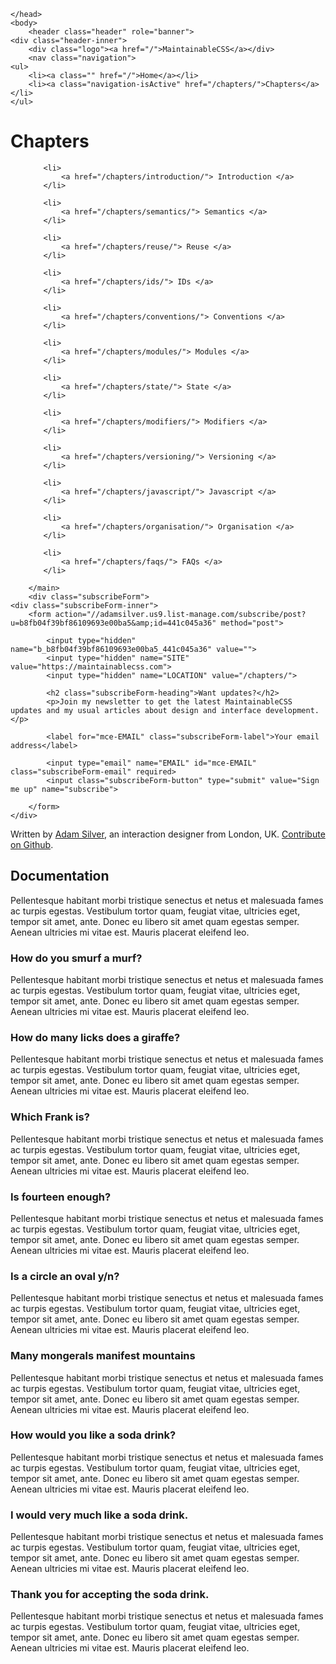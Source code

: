 </script>


	</head>
	<body>
		<header class="header" role="banner">
	<div class="header-inner">
		<div class="logo"><a href="/">MaintainableCSS</a></div>
		<nav class="navigation">
	<ul>
		<li><a class="" href="/">Home</a></li>
		<li><a class="navigation-isActive" href="/chapters/">Chapters</a></li>
	</ul>
</nav>
	</div>
</header>
		<main>
           	<h1 id="chapters">Chapters</h1>

<ol>
	
		<li>
			<a href="/chapters/introduction/"> Introduction </a>
		</li>
	
		<li>
			<a href="/chapters/semantics/"> Semantics </a>
		</li>
	
		<li>
			<a href="/chapters/reuse/"> Reuse </a>
		</li>
	
		<li>
			<a href="/chapters/ids/"> IDs </a>
		</li>
	
		<li>
			<a href="/chapters/conventions/"> Conventions </a>
		</li>
	
		<li>
			<a href="/chapters/modules/"> Modules </a>
		</li>
	
		<li>
			<a href="/chapters/state/"> State </a>
		</li>
	
		<li>
			<a href="/chapters/modifiers/"> Modifiers </a>
		</li>
	
		<li>
			<a href="/chapters/versioning/"> Versioning </a>
		</li>
	
		<li>
			<a href="/chapters/javascript/"> Javascript </a>
		</li>
	
		<li>
			<a href="/chapters/organisation/"> Organisation </a>
		</li>
	
		<li>
			<a href="/chapters/faqs/"> FAQs </a>
		</li>
	
</ol>

        </main>
        <div class="subscribeForm">
	<div class="subscribeForm-inner">
		<form action="//adamsilver.us9.list-manage.com/subscribe/post?u=b8fb04f39bf86109693e00ba5&amp;id=441c045a36" method="post">

			<input type="hidden" name="b_b8fb04f39bf86109693e00ba5_441c045a36" value="">
			<input type="hidden" name="SITE" value="https://maintainablecss.com">
			<input type="hidden" name="LOCATION" value="/chapters/">

			<h2 class="subscribeForm-heading">Want updates?</h2>
			<p>Join my newsletter to get the latest MaintainableCSS updates and my usual articles about design and interface development.</p>

			<label for="mce-EMAIL" class="subscribeForm-label">Your email address</label>

			<input type="email" name="EMAIL" id="mce-EMAIL" class="subscribeForm-email" required>
			<input class="subscribeForm-button" type="submit" value="Sign me up" name="subscribe">

		</form>
	</div>
</div>
        <footer class="footer">
	<div class="footer-inner">
		<p>Written by <a href="http://adamsilver.io">Adam Silver</a>, an interaction designer from London, UK. <a href="http://github.com/adamsilver/maintainablecss.com/">Contribute on Github</a>.</p>
	</div>
</footer>
<article>
  <h1>Documentation</h1>
  
  <p>Pellentesque habitant morbi tristique senectus et netus et malesuada fames ac turpis egestas. Vestibulum tortor quam, feugiat vitae, ultricies eget, tempor sit amet, ante. Donec eu libero sit amet quam egestas semper. Aenean ultricies mi vitae est. Mauris placerat eleifend leo.</p>  
  
  <div class="all-questions">
  
  <h3 id="one">How do you smurf a murf?</h3>
  
  <p>Pellentesque habitant morbi tristique senectus et netus et malesuada fames ac turpis egestas. Vestibulum tortor quam, feugiat vitae, ultricies eget, tempor sit amet, ante. Donec eu libero sit amet quam egestas semper. Aenean ultricies mi vitae est. Mauris placerat eleifend leo.</p>  
  
  <h3 id="two">How do many licks does a giraffe?</h3>
  
  <p>Pellentesque habitant morbi tristique senectus et netus et malesuada fames ac turpis egestas. Vestibulum tortor quam, feugiat vitae, ultricies eget, tempor sit amet, ante. Donec eu libero sit amet quam egestas semper. Aenean ultricies mi vitae est. Mauris placerat eleifend leo.</p>  
  
  <h3 id="three">Which Frank is?</h3>
  
  <p>Pellentesque habitant morbi tristique senectus et netus et malesuada fames ac turpis egestas. Vestibulum tortor quam, feugiat vitae, ultricies eget, tempor sit amet, ante. Donec eu libero sit amet quam egestas semper. Aenean ultricies mi vitae est. Mauris placerat eleifend leo.</p>  
  
  <h3 id="four">Is fourteen enough?</h3>
  
  <p>Pellentesque habitant morbi tristique senectus et netus et malesuada fames ac turpis egestas. Vestibulum tortor quam, feugiat vitae, ultricies eget, tempor sit amet, ante. Donec eu libero sit amet quam egestas semper. Aenean ultricies mi vitae est. Mauris placerat eleifend leo.</p>  
  
  <h3 id="five">Is a circle an oval y/n?</h3>
  
  <p>Pellentesque habitant morbi tristique senectus et netus et malesuada fames ac turpis egestas. Vestibulum tortor quam, feugiat vitae, ultricies eget, tempor sit amet, ante. Donec eu libero sit amet quam egestas semper. Aenean ultricies mi vitae est. Mauris placerat eleifend leo.</p>  
  
  <h3 id="six">Many mongerals manifest mountains</h3>
  
  <p>Pellentesque habitant morbi tristique senectus et netus et malesuada fames ac turpis egestas. Vestibulum tortor quam, feugiat vitae, ultricies eget, tempor sit amet, ante. Donec eu libero sit amet quam egestas semper. Aenean ultricies mi vitae est. Mauris placerat eleifend leo.</p>  
  
  <h3 id="seven">How would you like a soda drink?</h3>
  
  <p>Pellentesque habitant morbi tristique senectus et netus et malesuada fames ac turpis egestas. Vestibulum tortor quam, feugiat vitae, ultricies eget, tempor sit amet, ante. Donec eu libero sit amet quam egestas semper. Aenean ultricies mi vitae est. Mauris placerat eleifend leo.</p>  
  
  <h3 id="eight">I would very much like a soda drink.</h3>
  
  <p>Pellentesque habitant morbi tristique senectus et netus et malesuada fames ac turpis egestas. Vestibulum tortor quam, feugiat vitae, ultricies eget, tempor sit amet, ante. Donec eu libero sit amet quam egestas semper. Aenean ultricies mi vitae est. Mauris placerat eleifend leo.</p>  
  
  <h3 id="nine">Thank you for accepting the soda drink.</h3>
  
  <p>Pellentesque habitant morbi tristique senectus et netus et malesuada fames ac turpis egestas. Vestibulum tortor quam, feugiat vitae, ultricies eget, tempor sit amet, ante. Donec eu libero sit amet quam egestas semper. Aenean ultricies mi vitae est. Mauris placerat eleifend leo.</p> 
    
  </div>
  
</article>
